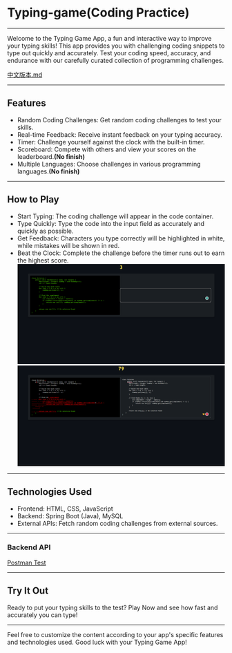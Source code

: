 # Typing-game(Coding Practice)

****
Welcome to the Typing Game App, a fun and interactive way to improve your typing skills! This app provides you with challenging coding snippets to type out quickly and accurately. Test your coding speed, accuracy, and endurance with our carefully curated collection of programming challenges.

[中文版本.md](/README-zh.md)
****
## Features
- Random Coding Challenges: Get random coding challenges to test your skills.
- Real-time Feedback: Receive instant feedback on your typing accuracy.
- Timer: Challenge yourself against the clock with the built-in timer.
- Scoreboard: Compete with others and view your scores on the leaderboard.**(No finish)**
- Multiple Languages: Choose challenges in various programming languages.**(No finish)**
****

## How to Play
- Start Typing: The coding challenge will appear in the code container.
- Type Quickly: Type the code into the input field as accurately and quickly as possible.
- Get Feedback: Characters you type correctly will be highlighted in white, while mistakes will be shown in red.
- Beat the Clock: Complete the challenge before the timer runs out to earn the highest score.
![Alt text](/image/image.png)
![Alt text](/image/image-1.png)
****
## Technologies Used
- Frontend: HTML, CSS, JavaScript
- Backend: Spring Boot (Java), MySQL
- External APIs: Fetch random coding challenges from external sources.
****
### Backend API
[Postman Test](/postmanJson/Postman.md)


****
## Try It Out
Ready to put your typing skills to the test? Play Now and see how fast and accurately you can type!
****
Feel free to customize the content according to your app's specific features and technologies used. Good luck with your Typing Game App!